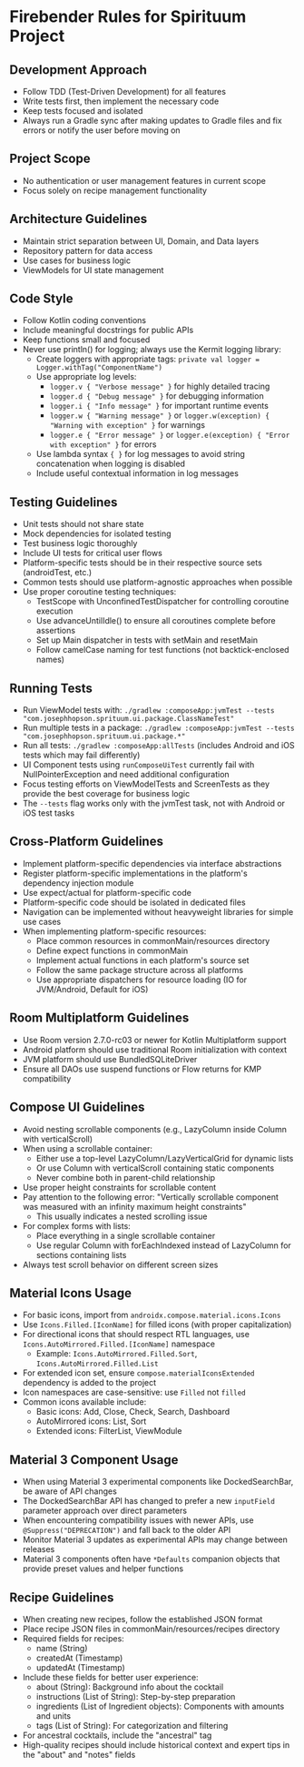 # Firebender Rules for Spirituum Project

## Development Approach
- Follow TDD (Test-Driven Development) for all features
- Write tests first, then implement the necessary code
- Keep tests focused and isolated
- Always run a Gradle sync after making updates to Gradle files and fix errors or notify the user before moving on

## Project Scope
- No authentication or user management features in current scope
- Focus solely on recipe management functionality

## Architecture Guidelines
- Maintain strict separation between UI, Domain, and Data layers
- Repository pattern for data access
- Use cases for business logic
- ViewModels for UI state management

## Code Style
- Follow Kotlin coding conventions
- Include meaningful docstrings for public APIs
- Keep functions small and focused
- Never use println() for logging; always use the Kermit logging library:
  - Create loggers with appropriate tags: `private val logger = Logger.withTag("ComponentName")`
  - Use appropriate log levels:
    - `logger.v { "Verbose message" }` for highly detailed tracing
    - `logger.d { "Debug message" }` for debugging information
    - `logger.i { "Info message" }` for important runtime events
    - `logger.w { "Warning message" }` or `logger.w(exception) { "Warning with exception" }` for warnings
    - `logger.e { "Error message" }` or `logger.e(exception) { "Error with exception" }` for errors
  - Use lambda syntax `{ }` for log messages to avoid string concatenation when logging is disabled
  - Include useful contextual information in log messages

## Testing Guidelines
- Unit tests should not share state
- Mock dependencies for isolated testing
- Test business logic thoroughly
- Include UI tests for critical user flows
- Platform-specific tests should be in their respective source sets (androidTest, etc.)
- Common tests should use platform-agnostic approaches when possible
- Use proper coroutine testing techniques:
  - TestScope with UnconfinedTestDispatcher for controlling coroutine execution
  - Use advanceUntilIdle() to ensure all coroutines complete before assertions
  - Set up Main dispatcher in tests with setMain and resetMain
  - Follow camelCase naming for test functions (not backtick-enclosed names)

## Running Tests
- Run ViewModel tests with: `./gradlew :composeApp:jvmTest --tests "com.josephhopson.sprituum.ui.package.ClassNameTest"`
- Run multiple tests in a package: `./gradlew :composeApp:jvmTest --tests "com.josephhopson.sprituum.ui.package.*"`
- Run all tests: `./gradlew :composeApp:allTests` (includes Android and iOS tests which may fail differently)
- UI Component tests using `runComposeUiTest` currently fail with NullPointerException and need additional configuration
- Focus testing efforts on ViewModelTests and ScreenTests as they provide the best coverage for business logic
- The `--tests` flag works only with the jvmTest task, not with Android or iOS test tasks

## Cross-Platform Guidelines
- Implement platform-specific dependencies via interface abstractions
- Register platform-specific implementations in the platform's dependency injection module
- Use expect/actual for platform-specific code
- Platform-specific code should be isolated in dedicated files
- Navigation can be implemented without heavyweight libraries for simple use cases
- When implementing platform-specific resources:
  - Place common resources in commonMain/resources directory
  - Define expect functions in commonMain
  - Implement actual functions in each platform's source set
  - Follow the same package structure across all platforms
  - Use appropriate dispatchers for resource loading (IO for JVM/Android, Default for iOS)

## Room Multiplatform Guidelines
- Use Room version 2.7.0-rc03 or newer for Kotlin Multiplatform support
- Android platform should use traditional Room initialization with context
- JVM platform should use BundledSQLiteDriver
- Ensure all DAOs use suspend functions or Flow returns for KMP compatibility

## Compose UI Guidelines
- Avoid nesting scrollable components (e.g., LazyColumn inside Column with verticalScroll)
- When using a scrollable container:
  - Either use a top-level LazyColumn/LazyVerticalGrid for dynamic lists
  - Or use Column with verticalScroll containing static components
  - Never combine both in parent-child relationship
- Use proper height constraints for scrollable content
- Pay attention to the following error: "Vertically scrollable component was measured with an infinity maximum height constraints"
  - This usually indicates a nested scrolling issue
- For complex forms with lists:
  - Place everything in a single scrollable container
  - Use regular Column with forEachIndexed instead of LazyColumn for sections containing lists
- Always test scroll behavior on different screen sizes

## Material Icons Usage
- For basic icons, import from `androidx.compose.material.icons.Icons`
- Use `Icons.Filled.[IconName]` for filled icons (with proper capitalization)
- For directional icons that should respect RTL languages, use `Icons.AutoMirrored.Filled.[IconName]` namespace
  - Example: `Icons.AutoMirrored.Filled.Sort`, `Icons.AutoMirrored.Filled.List`
- For extended icon set, ensure `compose.materialIconsExtended` dependency is added to the project
- Icon namespaces are case-sensitive: use `Filled` not `filled`
- Common icons available include:
  - Basic icons: Add, Close, Check, Search, Dashboard
  - AutoMirrored icons: List, Sort
  - Extended icons: FilterList, ViewModule

## Material 3 Component Usage
- When using Material 3 experimental components like DockedSearchBar, be aware of API changes
- The DockedSearchBar API has changed to prefer a new `inputField` parameter approach over direct parameters
- When encountering compatibility issues with newer APIs, use `@Suppress("DEPRECATION")` and fall back to the older API
- Monitor Material 3 updates as experimental APIs may change between releases
- Material 3 components often have `*Defaults` companion objects that provide preset values and helper functions

## Recipe Guidelines
- When creating new recipes, follow the established JSON format
- Place recipe JSON files in commonMain/resources/recipes directory
- Required fields for recipes:
  - name (String)
  - createdAt (Timestamp)
  - updatedAt (Timestamp)
- Include these fields for better user experience:
  - about (String): Background info about the cocktail
  - instructions (List of String): Step-by-step preparation
  - ingredients (List of Ingredient objects): Components with amounts and units
  - tags (List of String): For categorization and filtering
- For ancestral cocktails, include the "ancestral" tag
- High-quality recipes should include historical context and expert tips in the "about" and "notes" fields
